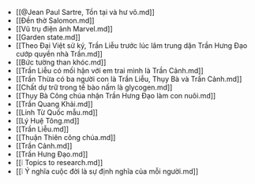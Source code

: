 - [[@Jean Paul Sartre, Tồn tại và hư vô.md]]
- [[Đền thờ Salomon.md]]
- [[Vũ trụ điện ảnh Marvel.md]]
- [[Garden state.md]]
- [[Theo Đại Việt sử ký, Trần Liễu trước lúc lâm trung dặn Trần Hưng Đạo cướp quyền nhà Trần.md]]
- [[Bức tường than khóc.md]]
- [[Trần Liễu có mối hận với em trai mình là Trần Cảnh.md]]
- [[Trần Thừa có ba người con là Trần Liễu, Thụy Bà và Trần Cảnh.md]]
- [[Chất dự trữ trong tế bào nấm là glycogen.md]]
- [[Thụy Bà Công chúa nhận Trần Hưng Đạo làm con nuôi.md]]
- [[Trần Quang Khải.md]]
- [[Linh Từ Quốc mẫu.md]]
- [[Lý Huệ Tông.md]]
- [[Trần Liễu.md]]
- [[Thuận Thiên công chúa.md]]
- [[Trần Cảnh.md]]
- [[Trần Hưng Đạo.md]]
- [[❕ Topics to research.md]]
- [[❕ Ý nghĩa cuộc đời là sự định nghĩa của mỗi người.md]]

